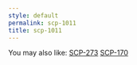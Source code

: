 ```yaml
---
style: default
permalink: scp-1011
title: scp-1011
---
```

You may also like:
[SCP-273](http://scp-wiki.net/scp-273)
[SCP-170](http://scp-wiki.net/scp-170)